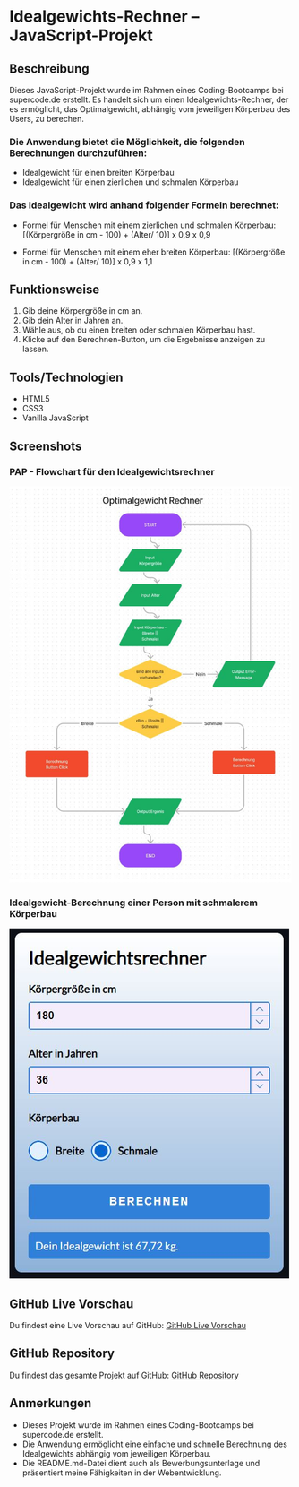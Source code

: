 # Idealgewichts-Rechner – JavaScript-Projekt

## Beschreibung

Dieses JavaScript-Projekt wurde im Rahmen eines Coding-Bootcamps bei supercode.de erstellt. Es handelt sich um einen Idealgewichts-Rechner, der es ermöglicht, das Optimalgewicht, abhängig vom jeweiligen Körperbau des Users, zu berechen.

### Die Anwendung bietet die Möglichkeit, die folgenden Berechnungen durchzuführen:

- Idealgewicht für einen breiten Körperbau
- Idealgewicht für einen zierlichen und schmalen Körperbau

### Das Idealgewicht wird anhand folgender Formeln berechnet:

- Formel für Menschen mit einem zierlichen und schmalen Körperbau:
[(Körpergröße in cm - 100) + (Alter/ 10)] x 0,9 x 0,9

- Formel für Menschen mit einem eher breiten Körperbau:
[(Körpergröße in cm - 100) + (Alter/ 10)] x 0,9 x 1,1

## Funktionsweise

1. Gib deine Körpergröße in cm an.
2. Gib dein Alter in Jahren an.
3. Wähle aus, ob du einen breiten oder schmalen Körperbau hast.
4. Klicke auf den Berechnen-Button, um die Ergebnisse anzeigen zu lassen.

## Tools/Technologien
- HTML5
- CSS3
- Vanilla JavaScript

## Screenshots

### PAP - Flowchart für den Idealgewichtsrechner
![PAP - Flowchart für den Idealgewichtsrechner](./assets/images/screenshot_flowchart_idealgewichtsrechner.jpg)

### Idealgewicht-Berechnung einer Person mit schmalerem Körperbau
![Idealgewicht-Berechnung einer Person mit schmalerem Körperbau](./assets/images/screenshot_idealgewichtsrechner.jpg)

## GitHub Live Vorschau

Du findest eine Live Vorschau auf GitHub: [GitHub Live Vorschau](https://w1tch3r-code.github.io/js_optimalgewicht_rechner/)

## GitHub Repository

Du findest das gesamte Projekt auf GitHub: [GitHub Repository](https://github.com/w1tch3r-code/js_optimalgewicht_rechner)

## Anmerkungen

- Dieses Projekt wurde im Rahmen eines Coding-Bootcamps bei supercode.de erstellt.
- Die Anwendung ermöglicht eine einfache und schnelle Berechnung des Idealgewichts abhängig vom jeweiligen Körperbau.
- Die README.md-Datei dient auch als Bewerbungsunterlage und präsentiert meine Fähigkeiten in der Webentwicklung.
